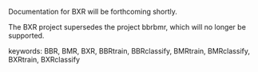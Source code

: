 Documentation for BXR will be forthcoming shortly.

The BXR project supersedes the project bbrbmr, which will no longer be supported.

keywords: BBR, BMR, BXR, BBRtrain, BBRclassify, BMRtrain, BMRclassify, BXRtrain, BXRclassify